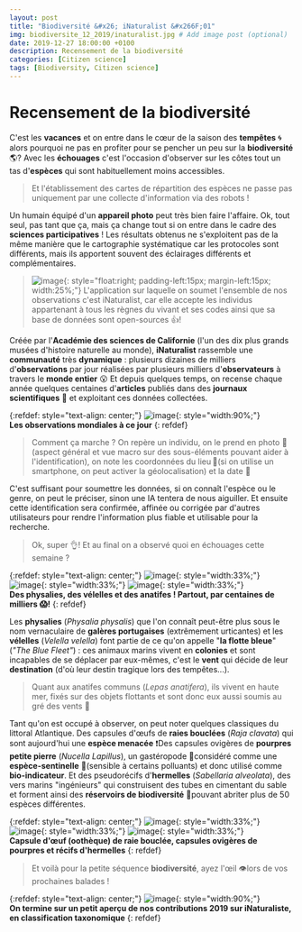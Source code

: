 ```yaml
---
layout: post
title: "Biodiversité &#x26; iNaturalist &#x266F;01"
img: biodiversite_12_2019/inaturalist.jpg # Add image post (optional)
date: 2019-12-27 18:00:00 +0100
description: Recensement de la biodiversité
categories: [Citizen science]
tags: [Biodiversity, Citizen science]
--- 
```



# Recensement de la biodiversité


C'est les **vacances** et on entre dans le c&oelig;ur de la saison des **tempêtes** 🌀alors pourquoi ne pas en profiter pour se pencher un peu sur la **biodiversité** 🌎? Avec les **échouages** c'est l'occasion d'observer sur les côtes tout un tas d'**espèces** qui sont habituellement moins accessibles. 

> Et l'établissement des cartes de répartition des espèces ne passe pas uniquement par une collecte d'information via des robots ! 

Un humain équipé d'un **appareil photo** peut très bien faire l'affaire. Ok, tout seul, pas tant que ça, mais ça change tout si on entre dans le cadre des **sciences participatives** ! Les résultats obtenus ne s'exploitent pas de la même manière que le cartographie systématique car les protocoles sont différents, mais ils apportent souvent des éclairages différents et complémentaires. 


> ![image](/assets/img/biodiversite_12_2019/inaturalist_logo.jpg){: style="float:right; padding-left:15px; margin-left:15px; width:25%;"} L'application sur laquelle on soumet l'ensemble de nos observations c'est iNaturalist, car elle accepte les individus appartenant à tous les règnes du vivant et ses codes ainsi que sa base de données sont open-sources 👍!    

Créée par l'**Académie des sciences de Californie** (l'un des dix plus grands musées d'histoire naturelle au monde), **iNaturalist** rassemble une **communauté** très **dynamique** : plusieurs dizaines de milliers d'**observations** par jour réalisées par plusieurs milliers d'**observateurs** à travers le **monde entier** 😮 Et depuis quelques temps, on recense chaque année quelques centaines d'**articles** publiés dans des **journaux scientifiques** 📖 et exploitant ces données collectées. 

{:refdef: style="text-align: center;"}
![image](/assets/img/biodiversite_12_2019/inaturalist_world_data.jpg){: style="width:90%;"}<br/>
**Les observations mondiales à ce jour**
{: refdef}


> Comment ça marche ? On repère un individu, on le prend en photo 📸(aspect général et vue macro sur des sous-éléments pouvant aider à l'identification), on note les coordonnées du lieu&#8239;📍(si on utilise un smartphone, on peut activer la géolocalisation) et la date 📅 

C'est suffisant pour soumettre les données, si on connaît l'espèce ou le genre, on peut le préciser, sinon une IA tentera de nous aiguiller. Et ensuite cette identification sera confirmée, affinée ou corrigée par d'autres utilisateurs pour rendre l'information plus fiable et utilisable pour la recherche. 

> Ok, super 👌! Et au final on a observé quoi en échouages cette semaine ? 


{:refdef: style="text-align: center;"}
![image](/assets/img/biodiversite_12_2019/physalie.jpg){: style="width:33%;"}
![image](/assets/img/biodiversite_12_2019/velelle.jpg){: style="width:33%;"}
![image](/assets/img/biodiversite_12_2019/anatifes.jpg){: style="width:33%;"}<br/>
**Des physalies, des vélelles et des anatifes ! Partout, par centaines de milliers 😱!**
{: refdef}

Les **physalies** (<em>Physalia physalis</em>) que l'on connaît peut-être plus sous le nom vernaculaire de **galères portugaises** (extrêmement urticantes) et les **vélelles** (<em>Velella velella</em>) font partie de ce qu'on appelle "**la flotte bleue**" (<em>"The Blue Fleet"</em>) : ces animaux marins vivent en **colonies** et sont incapables de se déplacer par eux-mêmes, c'est le **vent** qui décide de leur **destination** (d'où leur destin tragique lors des tempêtes...).  

> Quant aux anatifes communs (<em>Lepas anatifera</em>), ils vivent en haute mer, fixés sur des objets flottants et sont donc eux aussi soumis au gré des vents 💨

Tant qu'on est occupé à observer, on peut noter quelques classiques du littoral Atlantique. Des capsules d'&#x153;ufs de **raies bouclées** (<em>Raja clavata</em>) qui sont aujourd'hui une **espèce menacée** ❗️Des capsules ovigères de **pourpres petite pierre** (<em>Nucella Lapillus</em>), un gastéropode 🐚considéré comme une **espèce-sentinelle** 🚩(sensible à certains polluants) et donc utilisé comme **bio-indicateur**. Et des pseudorécifs d'**hermelles** (<em>Sabellaria alveolata</em>), des vers marins "ingénieurs" qui construisent des tubes en cimentant du sable et forment ainsi des **réservoirs de biodiversité** 🔵pouvant abriter plus de 50 espèces différentes.  


{:refdef: style="text-align: center;"}
![image](/assets/img/biodiversite_12_2019/raie.jpg){: style="width:33%;"}
![image](/assets/img/biodiversite_12_2019/pourpre.jpg){: style="width:33%;"}
![image](/assets/img/biodiversite_12_2019/hermelles.jpg){: style="width:33%;"}<br/>
**Capsule d'&#x153;uf (oothèque) de raie bouclée, capsules ovigères de pourpres et récifs d'hermelles**
{: refdef}


> Et voilà pour la petite séquence **biodiversité**, ayez l'&#x153;il 👁lors de vos prochaines balades !


{:refdef: style="text-align: center;"}
![image](/assets/img/biodiversite_12_2019/inaturalist_our_data.jpg){: style="width:90%;"}<br/>
**On termine sur un petit aperçu de nos contributions 2019 sur iNaturaliste, en classification taxonomique**
{: refdef}








